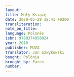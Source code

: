 ```yaml
---
layout:
title: Mały Książę
date: 2020-05-29 18:41 +0200
transliteration:
note_on_title:
language: Polonès
isbn: 9788374956024
year: 2010
publisher: MUZA
translator: Jan Szwykowski
bought: Polònia
brought_by: Pares
number:
---
```


